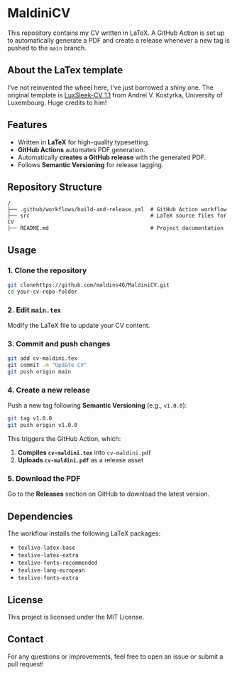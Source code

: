 # MaldiniCV

This repository contains my CV written in LaTeX. A GitHub Action is set up to automatically generate a PDF and create a release whenever a new tag is pushed to the `main` branch.

## About the LaTex template

I've not reinvented the wheel here, I've just borrowed a shiny one. The original template is [LuxSleek-CV 1.1](https://www.overleaf.com/latex/templates/luxsleek-cv/qbvbqmrzxwyj) from Andreï V. Kostyrka, University of Luxembourg. Huge credits to him!

## Features

- Written in **LaTeX** for high-quality typesetting.
- **GitHub Actions** automates PDF generation.
- Automatically **creates a GitHub release** with the generated PDF.
- Follows **Semantic Versioning** for release tagging.

## Repository Structure

```
/
├── .github/workflows/build-and-release.yml  # GitHub Action workflow
├── src                                      # LaTeX source files for CV
├── README.md                                # Project documentation
```

## Usage

### 1. Clone the repository

```sh
git clonehttps://github.com/maldins46/MaldiniCV.git
cd your-cv-repo-folder
```

### 2. Edit `main.tex`

Modify the LaTeX file to update your CV content.

### 3. Commit and push changes

```sh
git add cv-maldini.tex
git commit -m "Update CV"
git push origin main
```

### 4. Create a new release

Push a new tag following **Semantic Versioning** (e.g., `v1.0.0`):

```sh
git tag v1.0.0
git push origin v1.0.0
```

This triggers the GitHub Action, which:

1. **Compiles `cv-maldini.tex`** into `cv-maldini.pdf`
2. **Uploads `cv-maldini.pdf`** as a release asset

### 5. Download the PDF

Go to the **Releases** section on GitHub to download the latest version.

## Dependencies

The workflow installs the following LaTeX packages:

- `texlive-latex-base`
- `texlive-latex-extra`
- `texlive-fonts-recommended`
- `texlive-lang-european`
- `texlive-fonts-extra`

## License

This project is licensed under the MIT License.

## Contact

For any questions or improvements, feel free to open an issue or submit a pull request!

